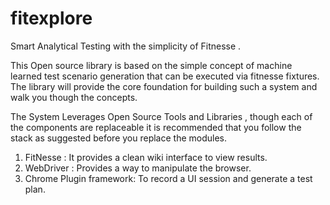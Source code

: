 fitexplore
==========

Smart Analytical Testing with the simplicity of Fitnesse .
 
 
This Open source library is based on the simple concept of machine learned test scenario generation that can be executed via fitnesse fixtures. 
The library will provide the core foundation for building such a system and walk you though the concepts.

The System Leverages Open Source Tools and Libraries , though each of the components are replaceable it is recommended that you follow the stack as suggested before you replace the modules.
1. FitNesse : It provides a clean wiki interface to view results.
2. WebDriver : Provides a way to manipulate the browser.
3. Chrome Plugin framework: To record a UI session and generate a test plan.



